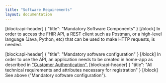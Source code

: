 ```yaml
---
title: "Software Requirements"
layout: documentation
---
```

[block:api-header]
{
  "title": "Mandatory Software Components"
}
[/block]
In order to access the FHIR API, a REST client such as Postman, or a high-level language (Java, Python, etc) that can be used to make HTTP requests, is needed. 

[block:api-header]
{
  "title": "Mandatory software configuration"
}
[/block]
In order to use the API, an application needs to be created in home-app as described in ["Customer Authentication".](https://docs.canvasmedical.com/reference/authentication)
[block:api-header]
{
  "title": "All technical requirements and attributes necessary for registration"
}
[/block]
See above ("Mandatory software configuration").